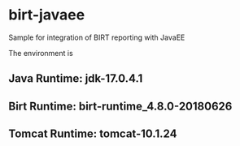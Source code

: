 # birt-javaee
Sample for integration of BIRT reporting with JavaEE

The environment is

## Java Runtime: jdk-17.0.4.1
## Birt Runtime: birt-runtime_4.8.0-20180626
## Tomcat Runtime: tomcat-10.1.24

